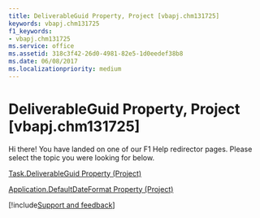 ```yaml
---
title: DeliverableGuid Property, Project [vbapj.chm131725]
keywords: vbapj.chm131725
f1_keywords:
- vbapj.chm131725
ms.service: office
ms.assetid: 318c3f42-26d0-4981-82e5-1d0eedef38b8
ms.date: 06/08/2017
ms.localizationpriority: medium
---
```



# DeliverableGuid Property, Project [vbapj.chm131725]

Hi there! You have landed on one of our F1 Help redirector pages. Please select the topic you were looking for below.

[Task.DeliverableGuid Property (Project)](https://msdn.microsoft.com/library/7e67d1df-d1b7-b838-4bc8-5e505ad53ca6%28Office.15%29.aspx)

[Application.DefaultDateFormat Property (Project)](https://msdn.microsoft.com/library/01f20463-2d23-0e65-ab54-cc23673509da%28Office.15%29.aspx)

[!include[Support and feedback](~/includes/feedback-boilerplate.md)]